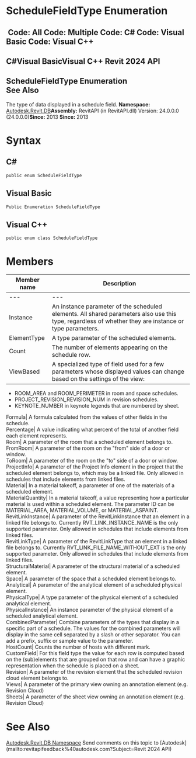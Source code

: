# ScheduleFieldType Enumeration

﻿
 Code: All Code: Multiple Code: C# Code: Visual Basic Code: Visual C++   
---  
C#Visual BasicVisual C++
Revit 2024 API  
---  
ScheduleFieldType Enumeration  
See Also  
---  
The type of data displayed in a schedule field. 
**Namespace:** [Autodesk.Revit.DB](87546ba7-461b-c646-cbb1-2cb8f5bff8b2.md "Autodesk.Revit.DB Namespace")**Assembly:** RevitAPI (in RevitAPI.dll) Version: 24.0.0.0 (24.0.0.0)**Since:** 2013 **Since:** 2013 
# Syntax
C#  
---  
```text
public enum ScheduleFieldType
```
  
Visual Basic  
---  
```text
Public Enumeration ScheduleFieldType
```
  
Visual C++  
---  
```text
public enum class ScheduleFieldType
```
  
# Members
| Member name | Description |
| --- | --- |
| --- | --- |
| Instance | An instance parameter of the scheduled elements. All shared parameters also use this type, regardless of whether they are instance or type parameters. |
| ElementType | A type parameter of the scheduled elements. |
| Count | The number of elements appearing on the schedule row. |
| ViewBased | A specialized type of field used for a few parameters whose displayed values can change based on the settings of the view: |

  * ROOM_AREA and ROOM_PERIMETER in room and space schedules.
  * PROJECT_REVISION_REVISION_NUM in revision schedules.
  * KEYNOTE_NUMBER in keynote legends that are numbered by sheet.

  
Formula|  A formula calculated from the values of other fields in the schedule.   
Percentage|  A value indicating what percent of the total of another field each element represents.   
Room|  A parameter of the room that a scheduled element belongs to.   
FromRoom|  A parameter of the room on the "from" side of a door or window.   
ToRoom|  A parameter of the room on the "to" side of a door or window.   
ProjectInfo|  A parameter of the Project Info element in the project that the scheduled element belongs to, which may be a linked file. Only allowed in schedules that include elements from linked files.   
Material|  In a material takeoff, a parameter of one of the materials of a scheduled element.   
MaterialQuantity|  In a material takeoff, a value representing how a particular material is used within a scheduled element. The parameter ID can be MATERIAL_AREA, MATERIAL_VOLUME, or MATERIAL_ASPAINT.   
RevitLinkInstance|  A parameter of the RevitLinkInstance that an element in a linked file belongs to. Currently RVT_LINK_INSTANCE_NAME is the only supported parameter. Only allowed in schedules that include elements from linked files.   
RevitLinkType|  A parameter of the RevitLinkType that an element in a linked file belongs to. Currently RVT_LINK_FILE_NAME_WITHOUT_EXT is the only supported parameter. Only allowed in schedules that include elements from linked files.   
StructuralMaterial|  A parameter of the structural material of a scheduled element.   
Space|  A parameter of the space that a scheduled element belongs to.   
Analytical|  A parameter of the analytical element of a scheduled physical element.   
PhysicalType|  A type parameter of the physical element of a scheduled analytical element.   
PhysicalInstance|  An instance parameter of the physical element of a scheduled analytical element.   
CombinedParameter|  Combine parameters of the types that display in a specific part of a schedule. The values for the combined parameters will display in the same cell separated by a slash or other separator. You can add a prefix, suffix or sample value to the parameter.   
HostCount|  Counts the number of hosts with different mark.   
CustomField|  For this field type the value for each row is computed based on the (sub)elements that are grouped on that row and can have a graphic representation when the schedule is placed on a sheet.   
Revision|  A parameter of the revision element that the scheduled revision cloud element belongs to.   
Views|  A parameter of the primary view owning an annotation element (e.g. Revision Cloud)   
Sheets|  A parameter of the sheet view owning an annotation element (e.g. Revision Cloud)   
# See Also
[Autodesk.Revit.DB Namespace](87546ba7-461b-c646-cbb1-2cb8f5bff8b2.md "Autodesk.Revit.DB Namespace")
Send comments on this topic to [Autodesk](mailto:revitapifeedback%40autodesk.com?Subject=Revit 2024 API)
